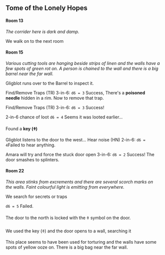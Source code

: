 ## Tome of the Lonely Hopes

#### Room 13

*The corrider here is dark and damp.*

We walk on to the next room

#### Room 15

*Various cutting tools are hanging beside strips of linen and the walls have a few spots of green rot on. A person is chained to the wall and there is a big barrel near the far wall.*

Gligblot runs over to the Barrel to inspect it.

Find/Remove Traps (TR) 3-in-6: `d6 = 3` Success, There's a **poisoned needle** hidden in a rim. Now to remove that trap.

Find/Remove Traps (TR) 3-in-6: `d6 = 3` Success!

2-in-6 chance of loot `d6 = 4` Seems it was looted earlier...

Found a **key (🜞)** 

Gligblot listens to the door to the west... Hear noise (HN) 2-in-6: `d6 = 4`Failed to hear anything.

Amara will try and force the stuck door open 3-in-6: `d6 = 2` Success! The door smashes to splinters.

#### Room 22 

*This area stinks from excrements and there are several scorch marks on the walls. Faint colourful light is emitting from everywhere.*

We search for secrets or traps

`d6 = 5` Failed.

The door to the north is locked with the 🜞 symbol on the door.

We used the key (🜞) and the door opens to a wall, searching it

This place seems to have been used for torturing and the walls have some spots of yellow ooze on. There is a big bag near the far wall.